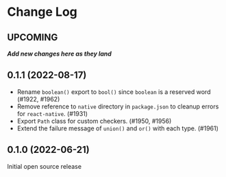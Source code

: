 # Change Log

## UPCOMING
**_Add new changes here as they land_**

## 0.1.1 (2022-08-17)

- Rename `boolean()` export to `bool()` since `boolean` is a reserved word (#1922, #1962)
- Remove reference to `native` directory in `package.json` to cleanup errors for `react-native`. (#1931)
- Export `Path` class for custom checkers. (#1950, #1956)
- Extend the failure message of `union()` and `or()` with each type. (#1961)

## 0.1.0 (2022-06-21)

Initial open source release
